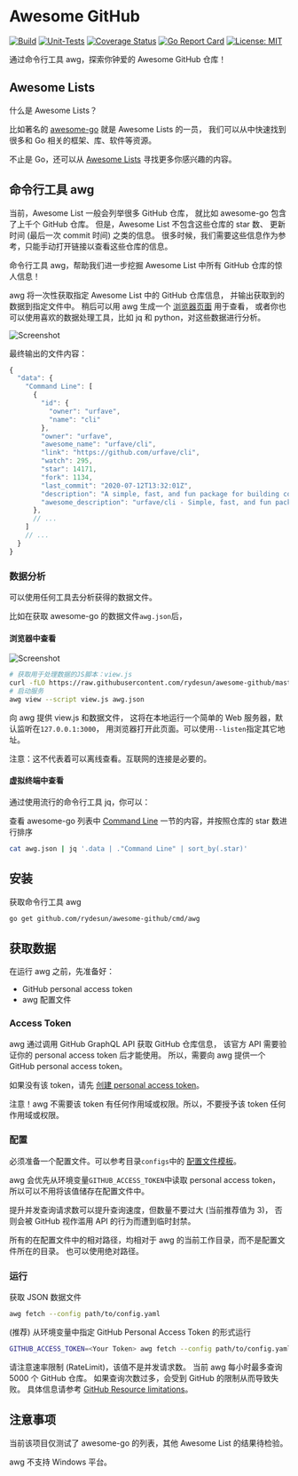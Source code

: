 # Awesome GitHub

[![Build](https://github.com/rydesun/awesome-github/workflows/Build/badge.svg)](https://github.com/rydesun/awesome-github/actions?query=workflow%3ABuild)
[![Unit-Tests](https://github.com/rydesun/awesome-github/workflows/Unit-Tests/badge.svg)](https://github.com/rydesun/awesome-github/actions?query=workflow%3AUnit-Tests)
[![Coverage Status](https://coveralls.io/repos/github/rydesun/awesome-github/badge.svg?branch=master)](https://coveralls.io/github/rydesun/awesome-github?branch=master)
[![Go Report Card](https://goreportcard.com/badge/github.com/rydesun/awesome-github)](https://goreportcard.com/report/github.com/rydesun/awesome-github)
[![License: MIT](https://img.shields.io/badge/License-MIT-blue.svg)](https://github.com/rydesun/awesome-github/blob/master/LICENSE)

通过命令行工具 awg，探索你钟爱的 Awesome GitHub 仓库！

## Awesome Lists

什么是 Awesome Lists？

比如著名的 [awesome-go](https://github.com/avelino/awesome-go) 就是 Awesome Lists 的一员，
我们可以从中快速找到很多和 Go 相关的框架、库、软件等资源。

不止是 Go，还可以从 [Awesome Lists](https://github.com/topics/awesome)
寻找更多你感兴趣的内容。

## 命令行工具 awg

当前，Awesome List 一般会列举很多 GitHub 仓库，
就比如 awesome-go 包含了上千个 GitHub 仓库。
但是，Awesome List 不包含这些仓库的 star 数、
更新时间 (最后一次 commit 时间) 之类的信息。
很多时候，我们需要这些信息作为参考，只能手动打开链接以查看这些仓库的信息。

命令行工具 awg，帮助我们进一步挖掘 Awesome List 中所有 GitHub 仓库的惊人信息！

awg 将一次性获取指定 Awesome List 中的 GitHub 仓库信息，
并输出获取到的数据到指定文件中。
稍后可以用 awg 生成一个 [浏览器页面](#浏览器中查看) 用于查看，
或者你也可以使用喜欢的数据处理工具，比如 jq 和 python，对这些数据进行分析。

![Screenshot](https://user-images.githubusercontent.com/19602440/88459895-f3897480-ce87-11ea-8fe7-13773037c56d.gif)

最终输出的文件内容：

```javascript
{
  "data": {
    "Command Line": [
      {
        "id": {
          "owner": "urfave",
          "name": "cli"
        },
        "owner": "urfave",
        "awesome_name": "urfave/cli",
        "link": "https://github.com/urfave/cli",
        "watch": 295,
        "star": 14171,
        "fork": 1134,
        "last_commit": "2020-07-12T13:32:01Z",
        "description": "A simple, fast, and fun package for building command line apps in Go",
        "awesome_description": "urfave/cli - Simple, fast, and fun package for building command line apps in Go (formerly codegangsta/cli)."
      },
      // ...
    ]
    // ...
  }
}
```

### 数据分析

可以使用任何工具去分析获得的数据文件。

比如在获取 awesome-go 的数据文件`awg.json`后，

#### 浏览器中查看

![Screenshot](https://user-images.githubusercontent.com/19602440/89290996-3fd37200-d649-11ea-8807-a6a117d016f0.png)

```bash
# 获取用于处理数据的JS脚本：view.js
curl -fLO https://raw.githubusercontent.com/rydesun/awesome-github/master/web/static/js/view.js
# 启动服务
awg view --script view.js awg.json
```

向 awg 提供 view.js 和数据文件，
这将在本地运行一个简单的 Web 服务器，默认监听在`127.0.0.1:3000`，
用浏览器打开此页面。可以使用`--listen`指定其它地址。

注意：这不代表着可以离线查看。互联网的连接是必要的。

#### 虚拟终端中查看

通过使用流行的命令行工具 jq，你可以：

查看 awesome-go 列表中 [Command Line](https://github.com/avelino/awesome-go#command-line)
一节的内容，并按照仓库的 star 数进行排序

```bash
cat awg.json | jq '.data | ."Command Line" | sort_by(.star)'
```

## 安装

获取命令行工具 awg

```bash
go get github.com/rydesun/awesome-github/cmd/awg
```

## 获取数据

在运行 awg 之前，先准备好：

- GitHub personal access token
- awg 配置文件

### Access Token

awg 通过调用 GitHub GraphQL API 获取 GitHub 仓库信息，
该官方 API 需要验证你的 personal access token 后才能使用。
所以，需要向 awg 提供一个 GitHub personal access token。

如果没有该 token，请先
[创建 personal access token](https://docs.github.com/en/github/authenticating-to-github/creating-a-personal-access-token)。

注意！awg 不需要该 token 有任何作用域或权限。所以，不要授予该 token 任何作用域或权限。

### 配置

必须准备一个配置文件。可以参考目录`configs`中的
[配置文件模板](https://github.com/rydesun/awesome-github/blob/master/configs/config.yaml)。

awg 会优先从环境变量`GITHUB_ACCESS_TOKEN`中读取 personal access token，
所以可以不用将该值储存在配置文件中。

提升并发查询请求数可以提升查询速度，但数量不要过大 (当前推荐值为 3)，
否则会被 GitHub 视作滥用 API 的行为而遭到临时封禁。

所有的在配置文件中的相对路径，均相对于 awg 的当前工作目录，而不是配置文件所在的目录。
也可以使用绝对路径。

### 运行

获取 JSON 数据文件

```bash
awg fetch --config path/to/config.yaml
```

(推荐) 从环境变量中指定 GitHub Personal Access Token 的形式运行

```bash
GITHUB_ACCESS_TOKEN=<Your Token> awg fetch --config path/to/config.yaml
```

请注意速率限制 (RateLimit)，该值不是并发请求数。
当前 awg 每小时最多查询 5000 个 GitHub 仓库。
如果查询次数过多，会受到 GitHub 的限制从而导致失败。
具体信息请参考 [GitHub Resource limitations](https://docs.github.com/en/graphql/overview/resource-limitations#rate-limit)。

## 注意事项

当前该项目仅测试了 awesome-go 的列表，其他 Awesome List 的结果待检验。

awg 不支持 Windows 平台。
